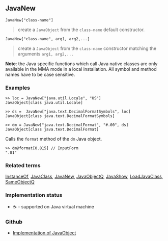 ## JavaNew

```
JavaNew["class-name"]
```

> create a `JavaObject` from the `class-name` default constructor.

```
JavaNew["class-name", arg1, arg2,...]
```

> create a `JavaObject` from the `class-name` constructor matching the arguments `arg1, arg2,...`

**Note**: the Java specific functions which call Java native classes are only available in the MMA mode in a local installation. All symbol and method names have to be case sensitive.

### Examples

```
>> loc = JavaNew["java.util.Locale", "US"] 
JavaObject[class java.util.Locale]

>> ds =  JavaNew["java.text.DecimalFormatSymbols", loc]
JavaObject[class java.text.DecimalFormatSymbols]

>> dm = JavaNew["java.text.DecimalFormat", "#.00", ds]
JavaObject[class java.text.DecimalFormat]
```

Calls the `format` method of the `dm` Java object.

```
>> dm@format[0.815] // InputForm
".81"
```

### Related terms 
[InstanceOf](InstanceOf.md), [JavaClass](JavaClass.md), [JavaNew](JavaNew.md), [JavaObjectQ](JavaObjectQ.md), [JavaShow](JavaShow.md), [LoadJavaClass](LoadJavaClass.md), [SameObjectQ](SameObjectQ.md)






### Implementation status

* &#x2615; - supported on Java virtual machine 

### Github

* [Implementation of JavaObject](https://github.com/axkr/symja_android_library/blob/master/symja_android_library/matheclipse-core/src/main/java/org/matheclipse/core/builtin/JavaFunctions.java#L306) 

